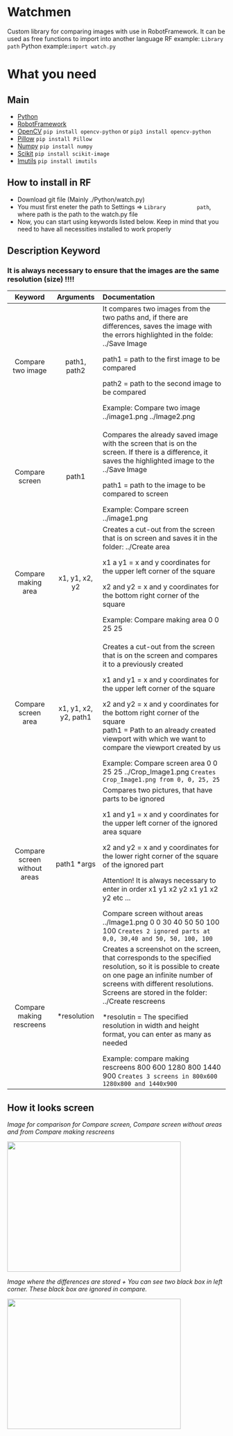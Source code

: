 # Watchmen
Custom library for comparing images with use in RobotFramework. It can be used as free functions to import into another language
RF example: `Library          path` Python example:`import watch.py`

# What you need

## Main
- [Python](https://www.python.org/)
- [RobotFramework](https://robotframework.org/)
- [OpenCV](https://opencv.org/)  `pip install opencv-python` or `pip3 install opencv-python`
- [Pillow](https://python-pillow.org/)    `pip install Pillow`
- [Numpy](https://numpy.org/) `pip install numpy`
- [Scikit](https://scikit-image.org/) `pip install scikit-image`
- [Imutils](https://github.com/jrosebr1/imutils) `pip install imutils`

## How to install in RF
- Download git file (Mainly ./Python/watch.py)
- You must first eneter the path to Settings => `Library          path`, where path is the path to the watch.py file
- Now, you can start using keywords listed below. Keep in mind that you need to have all necessities installed to work properly
## Description Keyword
### It is always necessary to ensure that the images are the same resolution (size) !!!!

| Keyword  | Arguments | Documentation |
|     :---:      |    :---:      |     :---      |
| Compare two image  | path1, path2  |  It compares two images from the two paths and, if there are differences, saves the image with the errors highlighted in the folde: ../Save Image </p>path1 = path to the first image to be compared<p>path2 =  path to the second image to be compared <p>Example:  Compare two image  ../image1.png  ../Image2.png |
| Compare screen  | path1 | Compares the already saved image with the screen that is on the screen. If there is a difference, it saves the highlighted image to the ../Save Image  </p>path1  = path to the image to be compared to screen </p> Example:  Compare screen  ../image1.png  |
| Compare making area  | x1, y1, x2, y2  | Creates a cut-out from the screen that is on screen and saves it in the folder: ../Create area  </p>x1 a y1 = x and y coordinates for the upper left corner of the square <p>x2 and y2 = x and y coordinates for the bottom right corner of the square<p> Example:  Compare making area  0   0   25  25  |
| Compare screen area  | x1, y1, x2, y2, path1  | Creates a cut-out from the screen that is on the screen and compares it to a previously created</p>x1 and y1 = x and y coordinates for the upper left corner of the square <p>x2 and y2 = x and y coordinates for the bottom right corner of the square <br>path1 =   Path to an already created viewport with which we want to compare the viewport created by us </p>Example:  Compare screen area  0   0   25  25  ../Crop_Image1.png `Creates Crop_Image1.png from 0, 0, 25, 25`|
| Compare screen without areas  | path1 *args  | Compares two pictures, that have parts to be ignored  </p>x1 and y1 = x and y coordinates for the upper left corner of the ignored area square <p>x2 and y2 = x and y coordinates for the lower right corner of the square of the ignored part<p>Attention! It is always necessary to enter in order x1 y1 x2 y2 x1 y1 x2 y2 etc ... </p>Compare screen without areas ../Image1.png 0 0 30 40 50 50 100 100 `Creates 2 ignored parts at 0,0, 30,40 and 50, 50, 100, 100` |
| Compare making rescreens  | *resolution  | Creates a screenshot on the screen, that corresponds to the specified resolution, so it is possible to create on one page an infinite number of screens with different resolutions. Screens are stored in the folder: ../Create rescreens </p>*resolutin = The specified resolution in width and height format, you can enter as many as needed </p>Example: compare making rescreens            800  600    1280    800     1440    900 `Creates 3 screens in 800x600 1280x800 and 1440x900` |

## How it looks screen
_Image for comparison for Compare screen, Compare screen without areas and from Compare making rescreens_

<img src="/img/rescreen_1440x900%20.png" width="400" height="300"></p>

_Image where the differences are stored + You can see two black box in left corner. These black box are ignored in compare._

<img src="/img/img1580714803.440042.png" width="400" height="300">







